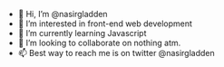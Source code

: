 - 👋 Hi, I’m @nasirgladden
- 👀 I’m interested in front-end web development
- 🌱 I’m currently learning Javascript
- 💞️ I’m looking to collaborate on nothing atm.
- 📫 Best way to reach me is on twitter @nasirgladden

<!---
nasirgladden/nasirgladden is a ✨ special ✨ repository because its `README.md` (this file) appears on your GitHub profile.
You can click the Preview link to take a look at your changes.
--->

